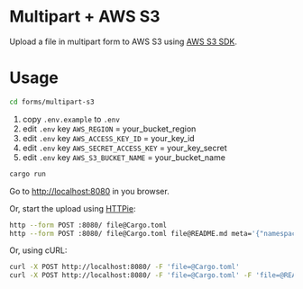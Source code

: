 # Multipart + AWS S3

Upload a file in multipart form to AWS S3 using [AWS S3 SDK](https://crates.io/crates/aws-sdk-s3).

# Usage

```sh
cd forms/multipart-s3
```

1. copy `.env.example` to `.env`
1. edit `.env` key `AWS_REGION` = your_bucket_region
1. edit `.env` key `AWS_ACCESS_KEY_ID` = your_key_id
1. edit `.env` key `AWS_SECRET_ACCESS_KEY` = your_key_secret
1. edit `.env` key `AWS_S3_BUCKET_NAME` = your_bucket_name

```sh
cargo run
```

Go to <http://localhost:8080> in you browser.

Or, start the upload using [HTTPie]:

```sh
http --form POST :8080/ file@Cargo.toml
http --form POST :8080/ file@Cargo.toml file@README.md meta='{"namespace":"foo"}'
```

Or, using cURL:

```sh
curl -X POST http://localhost:8080/ -F 'file=@Cargo.toml'
curl -X POST http://localhost:8080/ -F 'file=@Cargo.toml' -F 'file=@README.md' -F 'meta={"namespace":"foo"}'
```

[httpie]: https://httpie.org
[curl]: https://curl.haxx.se
